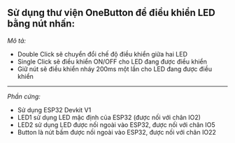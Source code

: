Sử dụng thư viện OneButton để điều khiển LED bằng nút nhấn:
--
*Mô tả:*
- Double Click sẽ chuyển đổi chế độ điều khiển giữa hai LED
- Single Click sẽ điều khiển ON/OFF cho LED đang được điều khiển
- Giữ nút sẽ điều khiển nháy 200ms một lần cho LED đang được điều khiển
---------------------------------------
*Phần cứng:*
- Sử dụng ESP32 Devkit V1
- LED1 sử dụng LED mặc định của ESP32 (được nối với chân IO2)
- LED2 sử dụng LED được nối ngoài vào ESP32, được nối với chân IO5
- Button là nút bấm được nối ngoài vào ESP32, được nối với chân IO22
